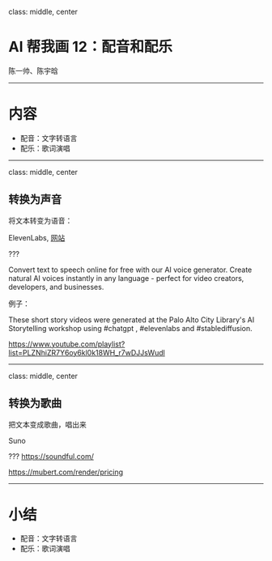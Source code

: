 class: middle, center
# AI 帮我画 12：配音和配乐

陈一帅、陈宇晗

<!-- [yschen@bjtu.edu.cn](mailto:yschen@bjtu.edu.cn)

北京交通大学电子信息工程学院

.footnote[网络智能实验室] -->

---
# 内容

- 配音：文字转语言
- 配乐：歌词演唱

---
class: middle, center
## 转换为声音

将文本转变为语音：

ElevenLabs, [网站](http://www.elevenlabs.io/)

???

Convert text to speech online for free with our AI voice generator. Create natural AI voices instantly in any language - perfect for video creators, developers, and businesses.

例子：

These short story videos were generated at the Palo Alto City Library's AI Storytelling workshop using #chatgpt , #elevenlabs  and #stablediffusion.

https://www.youtube.com/playlist?list=PLZNhiZR7Y6oy6kl0k18WH_r7wDJJsWudl

---
class: middle, center
## 转换为歌曲

把文本变成歌曲，唱出来

Suno

???
https://soundful.com/

https://mubert.com/render/pricing

---
# 小结

- 配音：文字转语言
- 配乐：歌词演唱
